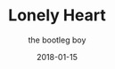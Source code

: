 ---
title: "Lonely Heart"
subtitle: "the bootleg boy"
customForwardUrl: "https://www.youtube.com/watch?v=-3w3BTSRR88"
displayImg: "https://img.youtube.com/vi/-3w3BTSRR88/0.jpg"
date: "2018-01-15"
newTab: true 
---